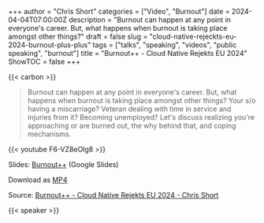 +++
author = "Chris Short"
categories = ["Video", "Burnout"]
date = 2024-04-04T07:00:00Z
description = "Burnout can happen at any point in everyone's career. But, what happens when burnout is taking place amongst other things?"
draft = false
slug = "cloud-native-rejeckts-eu-2024-burnout-plus-plus"
tags = ["talks", "speaking", "videos", "public speaking", "burnout"]
title = "Burnout++ - Cloud Native Rejekts EU 2024"
ShowTOC = false
+++

{{< carbon >}}

> Burnout can happen at any point in everyone's career. But, what happens when burnout is taking place amongst other things? Your s/o having a miscarriage? Veteran dealing with time in service and injuries from it? Becoming unemployed? Let's discuss realizing you're approaching or are burned out, the why behind that, and coping mechanisms.

{{< youtube F6-VZ8eOlg8 >}}

Slides: [Burnout++](https://docs.google.com/presentation/d/1zpRNJtSTj6RrBZk2oMFr8rokILFCodkY4ZiXbfoLunw/edit?usp=sharing) (Google Slides)

Download as [MP4](https://shortcdn.com/chrisshort/Burnout++_Recognizing-and-Managing-Burnout.mp4)

Source: [Burnout++ - Cloud Native Rejekts EU 2024 - Chris Short](https://youtu.be/F6-VZ8eOlg8)

{{< speaker >}}
